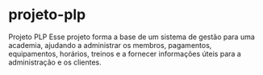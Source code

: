# projeto-plp
Projeto PLP Esse projeto forma a base de um sistema de gestão para uma academia, ajudando a administrar os membros, pagamentos, equipamentos, horários, treinos e a fornecer informações úteis para a administração e os clientes.
